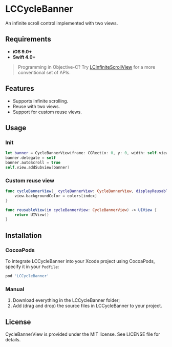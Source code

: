# LCCycleBanner
An infinite scroll control implemented with two views.

## Requirements

- **iOS 9.0+**
- **Swift 4.0+**

>  Programming in Objective-C? Try [LCInfiniteScrollView](https://github.com/iLiuChang/LCInfiniteScrollView) for a more conventional set of APIs.

## Features

- Supports infinite scrolling.
- Reuse with two views.
- Support for custom reuse views.

## Usage

### Init

```swift
let banner = CycleBannerView(frame: CGRect(x: 0, y: 0, width: self.view.frame.size.width, height: 200))
banner.delegate = self
banner.autoScroll = true
self.view.addSubview(banner)
```

### Custom reuse view

```swift
func cycleBannerView(_ cycleBannerView: CycleBannerView, displayReusableView view: UIView, forIndex index: Int) {
    view.backgroundColor = colors[index]
}

func reusableView(in cycleBannerView: CycleBannerView) -> UIView {
    return UIView()
}
```

## Installation

### CocoaPods

To integrate LCCycleBanner into your Xcode project using CocoaPods, specify it in your `Podfile`:

```ruby
pod 'LCCycleBanner'
```

### Manual

1. Download everything in the LCCycleBanner folder;
2. Add (drag and drop) the source files in LCCycleBanner to your project.

## License

CycleBannerView is provided under the MIT license. See LICENSE file for details.

